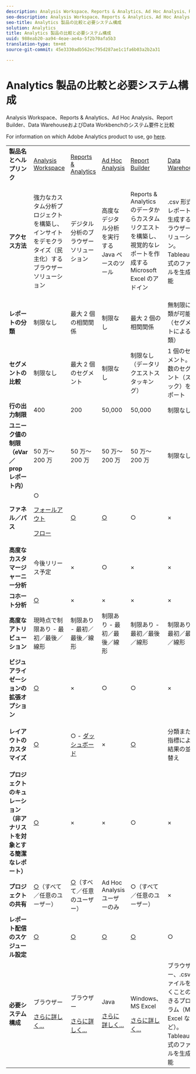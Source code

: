 ```yaml
---
description: Analysis Workspace、Reports & Analytics、Ad Hoc Analysis、Report Builder、Data WarehouseおよびData Workbenchのシステム要件と比較
seo-description: Analysis Workspace、Reports & Analytics、Ad Hoc Analysis、Report Builder、Data WarehouseおよびData Workbenchのシステム要件と比較
seo-title: Analytics 製品の比較と必要システム構成
solution: Analytics
title: Analytics 製品の比較と必要システム構成
uuid: 988eab20-aa94-4eae-ae4a-5f2b70afa5b3
translation-type: tm+mt
source-git-commit: 45e3330adb562ec795d287ae1c1fa6b03a2b2a31

---
```



# Analytics 製品の比較と必要システム構成

Analysis Workspace、Reports &amp; Analytics、Ad Hoc Analysis、Report Builder、Data WarehouseおよびData Workbenchのシステム要件と比較

For information on which Adobe Analytics product to use, go [here](/help/admin/c-analytics-product-comparison/which-analytics-tool.md).

<table id="table_8A42BE3253024552A170F6471B1E4D1D"> 
 <tbody> 
  <tr> 
   <td> <b>製品名とヘルプリンク</b> </td> 
   <td> <a href="https://marketing.adobe.com/resources/help/en_US/analytics/analysis-workspace/" format="https" scope="external"> Analysis Workspace </a> </td> 
   <td> <a href="https://marketing.adobe.com/resources/help/en_US/sc/user/index.html" format="https" scope="external"> Reports &amp; Analytics </a> </td> 
   <td> <a href="https://marketing.adobe.com/resources/help/en_US/dsc/" format="https" scope="external"> Ad Hoc Analysis </a> </td> 
   <td> <a href="https://marketing.adobe.com/resources/help/en_US/arb/index.html" format="https" scope="external"> Report Builder </a> </td> 
   <td colname="col06"> <a href="https://marketing.adobe.com/resources/help/en_US/reference/data_warehouse.html" format="https" scope="external"> Data Warehouse </a> </td> 
   <td colname="col6"> <a href="https://marketing.adobe.com/resources/help/en_US/insight/" format="https" scope="external"> Data Workbench </a> </td> 
  </tr> 
  <tr> 
   <td> <b>アクセス方法</b> </td> 
   <td> 強力なカスタム分析プロジェクトを構築し、インサイトをデモクラタイズ（民主化）するブラウザーソリューション </td> 
   <td> デジタル分析のブラウザーソリューション </td> 
   <td> 高度なデジタル分析を実行する Java ベースのツール </td> 
   <td> Reports &amp; Analytics のデータからカスタムリクエストを構築し、視覚的なレポートを作成する Microsoft Excel のアドイン </td> 
   <td colname="col06"> <span class="filepath">.csv</span> 形式のレポートを生成するブラウザーソリューション。Tableau 形式のファイルを生成可能 </td> 
   <td colname="col6"> カスタムのアトリビューションモデル、予測分析、あらゆる角度からの顧客分析など、高度な分析機能を備えたマルチチャネル分析ツール </td> 
  </tr> 
  <tr> 
   <td> <b>レポートの分類</b> </td> 
   <td> 制限なし </td> 
   <td> 最大 2 個の相関関係 </td> 
   <td> 制限なし </td> 
   <td> 最大 2 個の相関関係 </td> 
   <td colname="col06"> 無制限に分類が可能（セグメントによる分類） </td> 
   <td colname="col6"> 制限なし </td> 
  </tr> 
  <tr> 
   <td> <b>セグメントの比較</b> </td> 
   <td> 制限なし </td> 
   <td> 最大 2 個のセグメント </td> 
   <td> 制限なし </td> 
   <td> 制限なし（データリクエストスタッキング） </td> 
   <td colname="col06"> 1 個のセグメント。複数のセグメント（スタック）をサポート </td> 
   <td colname="col6"> 制限なし </td> 
  </tr> 
  <tr> 
   <td> <b>行の出力制限</b> </td> 
   <td> 400 </td> 
   <td> 200 </td> 
   <td> 50,000 </td> 
   <td> 50,000 </td> 
   <td colname="col06"> 制限なし </td> 
   <td colname="col6"> カスタマイズ可能 </td> 
  </tr> 
  <tr> 
   <td> <b>ユニーク値の制限（eVar／prop レポート内）</b> </td> 
   <td> 50 万～200 万 </td> 
   <td> 50 万～200 万 </td> 
   <td> 50 万～200 万 </td> 
   <td> 50 万～200 万 </td> 
   <td colname="col06"> 制限なし </td> 
   <td colname="col6"> カスタマイズ可能 </td> 
  </tr> 
  <tr> 
   <td> <b>ファネル／パス</b> </td> 
   <td> ○ <p> </p> <a href="https://marketing.adobe.com/resources/help/en_US/analytics/analysis-workspace/fallout_flow.html" format="https" scope="external"> フォールアウト </a> <p> <a href="https://marketing.adobe.com/resources/help/en_US/analytics/analysis-workspace/flow.html" format="https" scope="external"> フロー </a> </p> </td> 
   <td> <a href="https://marketing.adobe.com/resources/help/en_US/sc/user/reports.html" format="https" scope="external">○</a> </td> 
   <td> <a href="https://marketing.adobe.com/resources/help/en_US/dsc/c_reports_paths.html" format="https" scope="external">○</a> </td> 
   <td> ○ </td> 
   <td colname="col06"> × </td> 
   <td colname="col6"> ○ </td> 
  </tr> 
  <tr> 
   <td> <b>高度なカスタマージャーニー分析</b> </td> 
   <td> 今後リリース予定 </td> 
   <td> × </td> 
   <td> ○ </td> 
   <td> × </td> 
   <td colname="col06"> × </td> 
   <td colname="col6"> ○ </td> 
  </tr> 
  <tr> 
   <td> <b>コホート分析</b> </td> 
   <td> <a href="https://marketing.adobe.com/resources/help/en_US/analytics/analysis-workspace/cohort_analysis.html" format="https" scope="external">○</a> </td> 
   <td> × </td> 
   <td> × </td> 
   <td> × </td> 
   <td colname="col06"> × </td> 
   <td colname="col6"> ○ </td> 
  </tr> 
  <tr> 
   <td> <b>高度なアトリビューション</b> </td> 
   <td> 現時点で制限あり - 最初／最後／線形 </td> 
   <td> 制限あり - 最初／最後／線形 </td> 
   <td> 制限あり - 最初／最後／線形 </td> 
   <td> 制限あり - 最初／最後／線形 </td> 
   <td colname="col06"> 制限あり - 最初／最後／線形 </td> 
   <td colname="col6"> ○ </td> 
  </tr> 
  <tr> 
   <td> <b>ビジュアライゼーションの拡張オプション</b> </td> 
   <td> <a href="https://marketing.adobe.com/resources/help/en_US/analytics/analysis-workspace/analysis-workspace-features.html" format="https" scope="external">○</a> </td> 
   <td> × </td> 
   <td> ○ </td> 
   <td> ○ </td> 
   <td colname="col06"> × </td> 
   <td colname="col6"> ○ </td> 
  </tr> 
  <tr> 
   <td> <b>レイアウトのカスタマイズ</b> </td> 
   <td> <a href="https://marketing.adobe.com/resources/help/en_US/analytics/analysis-workspace/analysis-workspace-features.html" format="https" scope="external">○</a> </td> 
   <td> ○ - <a href="https://marketing.adobe.com/resources/help/en_US/sc/user/dashboard.html" format="https" scope="external">ダッシュボード</a> </td> 
   <td> × </td> 
   <td> <a href="https://marketing.adobe.com/resources/help/en_US/arb/configure_the_custom_layout.html" format="https" scope="external">○</a> </td> 
   <td colname="col06"> <p> 分類または指標による結果の並べ替え </p> </td> 
   <td colname="col6"> ○ </td> 
  </tr> 
  <tr> 
   <td> <b>プロジェクトのキュレーション（非アナリストを対象とする簡潔なレポート）</b> </td> 
   <td> <a href="https://marketing.adobe.com/resources/help/en_US/analytics/analysis-workspace/curate.html" format="https" scope="external">○</a> </td> 
   <td> × </td> 
   <td> × </td> 
   <td> ○ </td> 
   <td colname="col06"> × </td> 
   <td colname="col6"> ○ </td> 
  </tr> 
  <tr> 
   <td> <b>プロジェクトの共有</b> </td> 
   <td> <a href="https://marketing.adobe.com/resources/help/en_US/analytics/analysis-workspace/curate.html" format="https" scope="external">○</a>（すべて／任意のユーザー） </td> 
   <td> <a href="https://marketing.adobe.com/resources/help/en_US/sc/user/scheduling.html" format="https" scope="external">○</a>（すべて／任意のユーザー） </td> 
   <td> Ad Hoc Analysis ユーザーのみ </td> 
   <td> ○（すべて／任意のユーザー） </td> 
   <td colname="col06"> × </td> 
   <td colname="col6"> ○ </td> 
  </tr> 
  <tr> 
   <td> <b>レポート配信のスケジュール設定</b> </td> 
   <td> <a href="https://marketing.adobe.com/resources/help/en_US/analytics/analysis-workspace/schedule-projects.html" format="https" scope="external">○</a> </td> 
   <td> <a href="https://marketing.adobe.com/resources/help/en_US/sc/user/scheduling.html" format="https" scope="external">○</a> </td> 
   <td> <a href="https://marketing.adobe.com/resources/help/en_US/dsc/c_schedule.html" format="https" scope="external">○</a> </td> 
   <td> <a href="https://marketing.adobe.com/resources/help/en_US/arb/schedule_report_requests.html" format="https" scope="external">○</a> </td> 
   <td colname="col06"> ○ </td> 
   <td colname="col6"> ○ </td> 
  </tr> 
  <tr> 
   <td> <b>必要システム構成</b> </td> 
   <td> <p>ブラウザー </p> <p> <a href="https://marketing.adobe.com/resources/help/en_US/sc/user/requirements.html" format="https" scope="external"> さらに詳しく... </a> </p> </td> 
   <td> <p>ブラウザー </p> <p> <a href="https://marketing.adobe.com/resources/help/en_US/sc/user/requirements.html" format="https" scope="external"> さらに詳しく... </a> </p> </td> 
   <td> <p>Java </p> <p> <a href="https://marketing.adobe.com/resources/help/en_US/dsc/c_sys_reqs.html" format="http" scope="external"> さらに詳しく... </a> </p> </td> 
   <td> <p>Windows、MS Excel </p> <p> <a href="https://marketing.adobe.com/resources/help/en_US/arb/system_requirements.html" format="http" scope="external"> さらに詳しく... </a> </p> </td> 
   <td colname="col06"> ブラウザー、<span class="filepath">.csv</span> ファイルを開くことのできるプログラム（MS Excel など）。Tableau 形式のファイルを生成可能 </td> 
   <td colname="col6"> Windows 64 ビット版、OpenGL 3.2 対応のグラフィックアダプター（<u><a href="https://marketing.adobe.com/resources/help/en_US/insight/install/c_Data_Workbench_Client_install.html" format="https" scope="external">詳細情報...</a></u>） </td> 
  </tr> 
 </tbody> 
</table>

